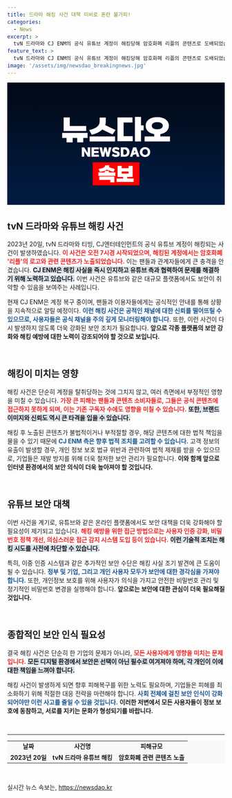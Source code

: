 ```yaml
---
title: 드라마 해킹 사건 대책 미비로 혼란 불가피!
categories:
  - News
excerpt: >
  tvN 드라마와 CJ ENM의 공식 유튜브 계정이 해킹당해 암호화폐 리플의 콘텐츠로 도배되었습니다. CJ ENM은 문제 해결을 위해 긴급 대응 중입니다. 이 사건의 배후는 누구일까요? 클릭해서 확인해보세요!
feature_text: >
  tvN 드라마와 CJ ENM의 공식 유튜브 계정이 해킹당해 암호화폐 리플의 콘텐츠로 도배되었습니다. CJ ENM은 문제 해결을 위해 긴급 대응 중입니다. 이 사건의 배후는 누구일까요? 클릭해서 확인해보세요!
image: '/assets/img/newsdao_breakingnews.jpg'
---
```


<p><img src="/assets/img/newsdao_breakingnews.jpg" alt="flaretime 속보" /></p>

<h2 data-ke-size="size26">tvN 드라마와 유튜브 해킹 사건</h2>

<p data-ke-size="size16">2023년 20일, tvN 드라마와 티빙, CJ엔터테인먼트의 공식 유튜브 계정이 해킹되는 사건이 발생하였습니다. <b><span style="color: #ee2323;">이 사건은 오전 7시경 시작되었으며, 해킹된 계정에서는 암호화폐 '리플'의 로고와 관련 콘텐츠가 노출되었습니다.</span></b> 이는 팬들과 관계자들에게 큰 충격을 안겼습니다. <b><span style="background-color: #21538527;">CJ ENM은 해킹 사실을 즉시 인지하고 유튜브 측과 협력하여 문제를 해결하기 위해 노력하고 있습니다.</span></b> 이번 사건은 유튜브와 같은 대규모 플랫폼에서도 보안이 취약할 수 있음을 보여주는 사례입니다.</p>

<p data-ke-size="size16">현재 CJ ENM은 계정 복구 중이며, 팬들과 이용자들에게는 공식적인 안내를 통해 상황을 지속적으로 알릴 예정이다. <b><span style="color: #1a5490;">이런 해킹 사건은 공적인 채널에 대한 신뢰를 떨어뜨릴 수 있으므로, 사용자들은 공식 채널을 주의 깊게 모니터링해야 합니다.</span></b> 또한, 이런 사건이 다시 발생하지 않도록 더욱 강화된 보안 조치가 필요합니다. <b>앞으로 각종 플랫폼의 보안 강화와 해킹 예방에 대한 노력이 강조되어야 할 것으로 보입니다.</b></p>

<p data-ke-size="size16">&nbsp;</p>

<h2 data-ke-size="size26">해킹이 미치는 영향</h2>

<p data-ke-size="size16">해킹 사건은 단순히 계정을 탈취당하는 것에 그치지 않고, 여러 측면에서 부정적인 영향을 미칠 수 있습니다. <b><span style="color: #ee2323;">가장 큰 피해는 팬들과 콘텐츠 소비자들로, 그들은 공식 콘텐츠에 접근하지 못하게 되며, 이는 기존 구독자 수에도 영향을 미칠 수 있습니다.</span></b> <b><span style="background-color: #21538527;">또한, 브랜드 이미지와 신뢰도 역시 큰 타격을 입을 수 있습니다.</span></b></p>

<p data-ke-size="size16">해킹 후 노출된 콘텐츠가 불법적이거나 부적절할 경우, 해당 콘텐츠에 대한 법적 책임을 물을 수 있기 때문에 <b><span style="color: #1a5490;">CJ ENM 측은 향후 법적 조치를 고려할 수 있습니다.</span></b> 고객 정보의 유출이 발생할 경우, 개인 정보 보호 법규 위반과 관련하여 법적 제재를 받을 수 있으므로, 기업들은 재발 방지를 위해 더욱 철저한 보안 관리가 필요합니다. <b>이와 함께 앞으로 인터넷 환경에서의 보안 의식이 더욱 높아져야 할 것입니다.</b></p>

<p data-ke-size="size16">&nbsp;</p>

<h2 data-ke-size="size26">유튜브 보안 대책</h2>

<p data-ke-size="size16">이번 사건을 계기로, 유튜브와 같은 온라인 플랫폼에서도 보안 대책을 더욱 강화해야 할 필요성이 제기되고 있습니다. <b><span style="color: #ee2323;">해킹 예방을 위한 접근 방법으로는 사용자 인증 강화, 비밀번호 정책 개선, 의심스러운 접근 감지 시스템 도입 등이 있습니다.</span></b> <b><span style="background-color: #21538527;">이런 기술적 조치는 해킹 시도를 사전에 차단할 수 있습니다.</span></b></p>

<p data-ke-size="size16">특히, 이중 인증 시스템과 같은 추가적인 보안 수단은 해킹 사실 조기 발견에 큰 도움이 될 수 있습니다. <b><span style="color: #1a5490;">정부 및 기업, 그리고 개인 사용자 모두가 보안에 대한 경각심을 가져야 합니다.</span></b> 또한, 개인정보 보호를 위해 사용자가 의식을 가지고 안전한 비밀번호 관리 및 정기적인 비밀번호 변경을 실행해야 합니다. <b>앞으로는 보안에 대한 관심이 더욱 필요해질 것입니다.</b></p>

<p data-ke-size="size16">&nbsp;</p>

<h2 data-ke-size="size26">종합적인 보안 인식 필요성</h2>

<p data-ke-size="size16">결국 해킹 사건은 단순히 한 기업의 문제가 아니라, <b><span style="color: #ee2323;">모든 사용자에게 영향을 미치는 문제입니다.</span></b> <b><span style="background-color: #21538527;">모든 디지털 환경에서 보안은 선택이 아닌 필수로 여겨져야 하며, 각 개인이 이에 대한 책임을 느껴야 합니다.</span></b></p>

<p data-ke-size="size16">해킹 사건이 발생하게 되면 향후 피해복구를 위한 노력도 필요하며, 기업들은 피해를 최소화하기 위해 적절한 대응 전략을 마련해야 합니다. <b><span style="color: #1a5490;">사회 전체에 걸친 보안 인식이 강화되어야만 이런 사고를 줄일 수 있을 것입니다.</span></b> <b>이러한 저변에서 모든 사용자들이 정보 보호에 동참하고, 서로를 지키는 문화가 형성되기를 바랍니다.</b></p>

<p data-ke-size="size16">&nbsp;</p>

<hr/>

<table style="width: 100%; border-collapse: collapse; background-color: #F8F8F8;">
    <tr>
        <td style="text-align: center; height: 17px;"><b>날짜</b></td>
        <td style="text-align: center; height: 17px;"><b>사건명</b></td>
        <td style="text-align: center; height: 17px;"><b>피해규모</b></td>
    </tr>
    <tr>
        <td style="text-align: center; height: 17px;"><b>2023년 20일</b></td>
        <td style="text-align: center; height: 17px;"><b>tvN 드라마 유튜브 해킹</b></td>
        <td style="text-align: center; height: 17px;"><b>암호화폐 관련 콘텐츠 노출</b></td>
    </tr>
</table> 

<p data-ke-size="size16">&nbsp;</p>
실시간 뉴스 속보는, <a href="https://newsdao.kr" rel="dofollow">https://newsdao.kr</a>


